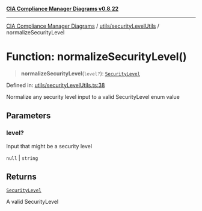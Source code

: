 [**CIA Compliance Manager Diagrams v0.8.22**](../../../README.md)

***

[CIA Compliance Manager Diagrams](../../../modules.md) / [utils/securityLevelUtils](../README.md) / normalizeSecurityLevel

# Function: normalizeSecurityLevel()

> **normalizeSecurityLevel**(`level?`): [`SecurityLevel`](../../../types/cia/type-aliases/SecurityLevel.md)

Defined in: [utils/securityLevelUtils.ts:38](https://github.com/Hack23/cia-compliance-manager/blob/5eebba14bef5523072dd8c486c1cd0c7c18766fc/src/utils/securityLevelUtils.ts#L38)

Normalize any security level input to a valid SecurityLevel enum value

## Parameters

### level?

Input that might be a security level

`null` | `string`

## Returns

[`SecurityLevel`](../../../types/cia/type-aliases/SecurityLevel.md)

A valid SecurityLevel
